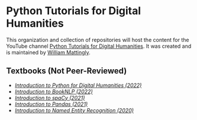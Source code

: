 # Python Tutorials for Digital Humanities

This organization and collection of repositories will host the content for the YouTube channel <a href="www.youtube.com/pythontutorialsfordigitalhumanities.com">Python Tutorials for Digital Humanities</a>. It was created and is maintained by <a href= "https://github.com/wjbmattingly">William Mattingly</a>.

## Textbooks (Not Peer-Reviewed)
- *[Introduction to Python for Digital Humanities (2022)](https://python-textbook.pythonhumanities.com)*
- *[Introduction to BookNLP (2022)](https://booknlp.pythonhumanities.com)*
- *[Introduction to spaCy (2021)](https://spacy.pythonhumanities.com)*
- *[Introduction to Pandas (2021)](https://pandas.pythonhumanities.com)*
- *[Introduction to Named Entity Recognition (2020)](https://ner.pythonhumanities.com)*

